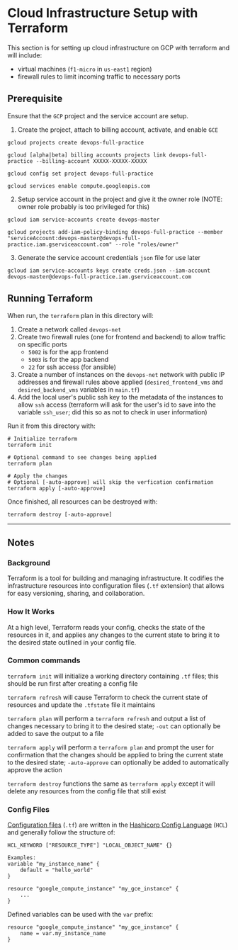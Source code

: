 # Cloud Infrastructure Setup with Terraform
This section is for setting up cloud infrastructure on GCP with terraform and will include:
- virtual machines (`f1-micro` in `us-east1` region)
- firewall rules to limit incoming traffic to necessary ports

## Prerequisite
Ensure that the `GCP` project and the service account are setup.
1. Create the project, attach to billing account, activate, and enable `GCE`
```
gcloud projects create devops-full-practice

gcloud [alpha|beta] billing accounts projects link devops-full-practice --billing-account XXXXX-XXXXX-XXXXX

gcloud config set project devops-full-practice

gcloud services enable compute.googleapis.com
```
2. Setup service account in the project and give it the owner role (NOTE: owner role probably is too privileged for this)
```
gcloud iam service-accounts create devops-master

gcloud projects add-iam-policy-binding devops-full-practice --member "serviceAccount:devops-master@devops-full-practice.iam.gserviceaccount.com" --role "roles/owner"
```
3. Generate the service account credentials `json` file for use later
```
gcloud iam service-accounts keys create creds.json --iam-account devops-master@devops-full-practice.iam.gserviceaccount.com
```

## Running Terraform
When run, the `terraform` plan in this directory will:
1. Create a network called `devops-net`
2. Create two firewall rules (one for frontend and backend) to allow traffic on specific ports
    - `5002` is for the app frontend
    - `5003` is for the app backend
    - `22` for ssh access (for ansible)
3. Create a number of instances on the `devops-net` network with public IP addresses and firewall rules above applied (`desired_frontend_vms` and `desired_backend_vms` variables in `main.tf`)
4. Add the local user's public ssh key to the metadata of the instances to allow `ssh` access (terraform will ask for the user's id to save into the variable `ssh_user`; did this so as not to check in user information)

Run it from this directory with:
```
# Initialize terraform
terraform init

# Optional command to see changes being applied
terraform plan

# Apply the changes 
# Optional [-auto-approve] will skip the verfication confirmation
terraform apply [-auto-approve]
```

Once finished, all resources can be destroyed with:
```
terraform destroy [-auto-approve]
```
---

## Notes
### Background
Terraform is a tool for building and managing infrastructure. It codifies the infrastructure resources into configuration files (`.tf` extension) that allows for easy versioning, sharing, and collaboration. 

### How It Works
At a high level, Terraform reads your config, checks the state of the resources in it, and applies any changes to the current state to bring it to the desired state outlined in your config file.

### Common commands
`terraform init` will initialize a working directory containing `.tf` files; this should be run first after creating a config file

`terraform refresh` will cause Terraform to check the current state of resources and update the `.tfstate` file it maintains

`terraform plan` will perform a `terraform refresh` and output a list of changes necessary to bring it to the desired state; `-out` can optionally be added to save the output to a file

`terraform apply` will perform a `terraform plan` and prompt the user for confirmation that the changes should be applied to bring the current state to the desired state; `-auto-approve` can optionally be added to automatically approve the action

`terraform destroy` functions the same as `terraform apply` except it will delete any resources from the config file that still exist

### Config Files
[Configuration files](https://www.terraform.io/docs/configuration/syntax.html) (`.tf`) are written in the [Hashicorp Config Language](https://github.com/hashicorp/hcl) (`HCL`) and generally follow the structure of:
```
HCL_KEYWORD ["RESOURCE_TYPE"] "LOCAL_OBJECT_NAME" {}

Examples:
variable "my_instance_name" {
    default = "hello_world"
}

resource "google_compute_instance" "my_gce_instance" {
    ...
}
``` 

Defined variables can be used with the `var` prefix:
```
resource "google_compute_instance" "my_gce_instance" {
    name = var.my_instance_name
}
```